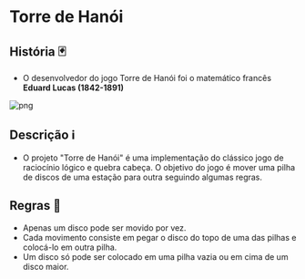 # Torre de Hanói

## História 🃏

* O desenvolvedor do jogo Torre de Hanói foi o matemático francês **Eduard Lucas (1842-1891)**

![png](https://clubes.obmep.org.br/blog/wp-content/uploads/2019/02/hanoi03.png)

## Descrição ℹ

* O projeto "Torre de Hanói" é uma implementação do clássico jogo de raciocínio lógico e quebra cabeça. O objetivo do jogo é mover uma pilha de discos de uma estação para outra seguindo algumas regras.

## Regras 📖

- Apenas um disco pode ser movido por vez.
- Cada movimento consiste em pegar o disco do topo de uma das pilhas e colocá-lo em outra pilha.
- Um disco só pode ser colocado em uma pilha vazia ou em cima de um disco maior.

